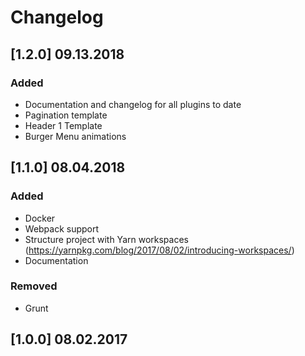 # Changelog

## [1.2.0] 09.13.2018

### Added

- Documentation and changelog for all plugins to date
- Pagination template
- Header 1 Template
- Burger Menu animations

## [1.1.0] 08.04.2018

### Added

- Docker
- Webpack support
- Structure project with Yarn workspaces (https://yarnpkg.com/blog/2017/08/02/introducing-workspaces/)
- Documentation

### Removed

- Grunt

## [1.0.0] 08.02.2017
